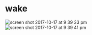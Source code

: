 # wake

![screen shot 2017-10-17 at 9 39 33 pm](https://user-images.githubusercontent.com/24659417/31701234-b4ee26ac-b383-11e7-9554-3c4796b16f68.png)
![screen shot 2017-10-17 at 9 39 41 pm](https://user-images.githubusercontent.com/24659417/31701251-d02f8fb4-b383-11e7-8356-8c0e48d5a3d8.png)
